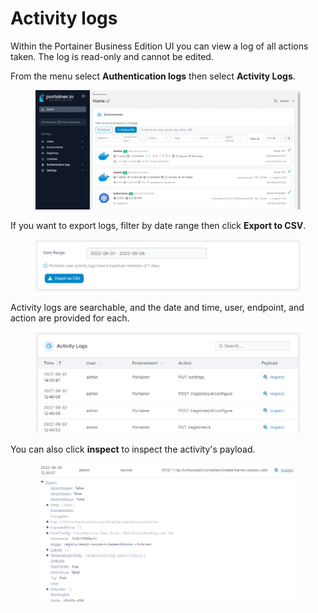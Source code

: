 # Activity logs

Within the Portainer Business Edition UI you can view a log of all actions taken. The log is read-only and cannot be edited.

From the menu select **Authentication logs** then select **Activity Logs**.

<figure><img src="../../.gitbook/assets/2.15-settings-authlogs-activity.gif" alt=""><figcaption></figcaption></figure>

If you want to export logs, filter by date range then click **Export to CSV**.

<figure><img src="../../.gitbook/assets/2.15-settings-authlogs-activity-export.png" alt=""><figcaption></figcaption></figure>

Activity logs are searchable, and the date and time, user, endpoint, and action are provided for each.

<figure><img src="../../.gitbook/assets/2.15-settings-authlogs-activity-list.png" alt=""><figcaption></figcaption></figure>

You can also click **inspect** to inspect the activity's payload.

<figure><img src="../../.gitbook/assets/2.15-settings-authlogs-activity-inspect.png" alt=""><figcaption></figcaption></figure>
